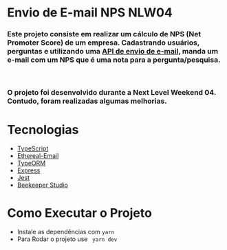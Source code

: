 # Envio de E-mail NPS NLW04

### Este projeto consiste em realizar um cálculo de NPS (Net Promoter Score) de um empresa. Cadastrando usuários, perguntas e utilizando uma [API de envio de e-mail](https://ethereal.email/), manda um e-mail com um NPS que é uma nota para a pergunta/pesquisa.

<br>

### O projeto foi desenvolvido durante a Next Level Weekend 04. Contudo, foram realizadas algumas melhorias.

# Tecnologias

- [TypeScript](https://www.typescriptlang.org/)
- [Ethereal-Email](https://ethereal.email/)
- [TypeORM](https://typeorm.io/#/)
- [Express](https://expressjs.com/pt-br/)
- [Jest](https://jestjs.io/)
- [Beekeeper Studio](https://www.beekeeperstudio.io/)

# Como Executar o Projeto

- Instale as dependências com ```yarn```
- Para Rodar o projeto use ``` yarn dev```